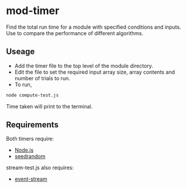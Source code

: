 mod-timer
=========

Find the total run time for a module with specified conditions and inputs. Use to compare the performance of different algorithms.

## Useage

+ Add the timer file to the top level of the module directory. 
+ Edit the file to set the required input array size, array contents and number of trials to run.
+ To run, 
```bash
node compute-test.js 
```

Time taken will print to the terminal.

## Requirements

Both timers require:
+ [Node.js](http://nodejs.org/)
+ [seedrandom](https://www.npmjs.org/package/seedrandom)

stream-test.js also requires:
+ [event-stream](https://www.npmjs.org/package/event-stream)
